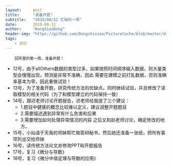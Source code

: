 ```yaml
---
layout:     post
title:      "准备开题"
subtitle:   "2019/08/12 忙碌的一周"
date:       2019-08-12
author:     "WangXiaoDong"
header-img: "https://github.com/Dongzhixiao/PictureCache/blob/master/diaryPic/20190812.jpg?raw=true"
tags:
    - 日记
---
```



```
    回所里的第一周，准备开题！
```

- 12号，由于allOthers数据的类型过多，如果按照时间顺序输入数据，则大量类型会慢慢出现，预测是非常不准确，因此
需要在建模之前打乱数据，否则准确率基本为零，因此重做试验！
- 13号，为了准备开题，研究传统方法的优缺点。同时继续试验，并且修改了读取模型的相关代码（为了和模型建立的代码保持一致）
- 14号，跟迟老师讨论开题报告，迟老师给我提了三个建议：
    - 1.题目中健康的概念比较难以定义，建议调整开题题目
    - 2.需要描述遇到异常有什么危害和后果
    - 3.需要增加如何处理异常情况的内容
之后又和赵老师讨论，确定修改的地方。
- 15号，小灿请于天禹的师妹帮忙做答辩秘书，然后她还准备一张纸，把所有事项列出交给师妹
- 16号，读传统方法论文并修改PPT和开题报告
- 17号，复习《微分与导数》
- 18号，复习《微分中值定理与导数的应用》